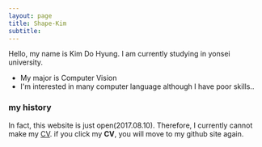 ```yaml
---
layout: page
title: Shape-Kim
subtitle: 
---
```


Hello, my name is Kim Do Hyung. I am currently studying in yonsei university.

- My major is Computer Vision
- I'm interested in many computer language although I have poor skills..



### my history

In fact, this website is just open(2017.08.10). Therefore, I currently cannot make my [CV](http://shape-kim.github.io/cv/YOLO9000.pdf). if you click my **CV**, you will move to my github site again.

